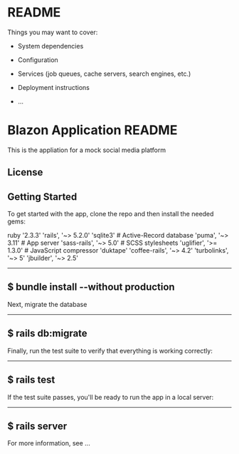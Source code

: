 # README

Things you may want to cover:

* System dependencies

* Configuration

* Services (job queues, cache servers, search engines, etc.)

* Deployment instructions

* ...

# Blazon Application README

This is the appliation for a mock social media platform

## License

## Getting Started

To get started with the app, clone the repo and then install the needed gems:

ruby '2.3.3'
'rails', '~> 5.2.0'
'sqlite3' 								# Active-Record database
'puma', '~> 3.11' 				# App server
'sass-rails', '~> 5.0'		# SCSS stylesheets
'uglifier', '>= 1.3.0'		# JavaScript compressor
'duktape'
'coffee-rails', '~> 4.2'
'turbolinks', '~> 5'
'jbuilder', '~> 2.5'

---
$ bundle install --without production
---

Next, migrate the database

---
$ rails db:migrate
---

Finally, run the test suite to verify that everything is working correctly:

---
$ rails test
---

If the test suite passes, you'll be ready to run the app in a local server:

---
$ rails server
---

For more information, see ...